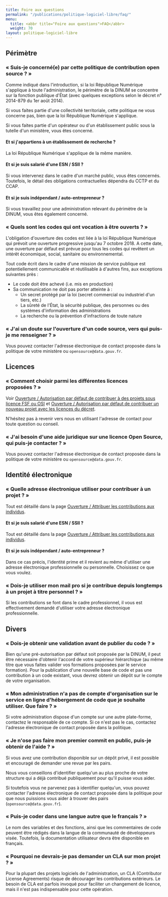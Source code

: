 ```yaml
---
title: Foire aux questions
permalink: "/publications/politique-logiciel-libre/faq/"
menu:
  title: <abbr title="Foire aux questions">FAQ</abbr>
  weight: 70
layout: politique-logiciel-libre
---
```


## Périmètre 

### « Suis-je concerné(e) par cette politique de contribution open source ? »

Comme indiqué dans l'introduction, si la loi République Numérique s'applique à toute l'administration, le périmètre de la DINUM se concentre sur la fonction publique d'État (avec quelques exceptions selon le décret n° 2014-879 du 1er août 2014). 

Si vous faites partie d'une collectivité territoriale, cette politique ne vous concerne pas, bien que la loi République Numérique s'applique. 

Si vous faites partie d'un opérateur ou d'un établissement public sous la tutelle d'un ministère, vous êtes concerné.

#### Et si j'appartiens à un établissement de recherche ?

La loi République Numérique s'applique de la même manière.

#### Et si je suis salarié d'une ESN / SSII ?

Si vous intervenez dans le cadre d'un marché public, vous êtes concernés. Toutefois, le détail des obligations contractuelles dépendra du CCTP et du CCAP.

#### Et si je suis indépendant / auto-entrepreneur ?

Si vous travaillez pour une administration relevant du périmètre de la DINUM, vous êtes également concerné.

### « Quels sont les codes qui ont vocation à être ouverts ? »

L'obligation d'ouverture des codes est liée à la loi République Numérique qui prévoit une ouverture progressive jusqu'au 7 octobre 2018. A cette date, une ouverture par défaut est prévue pour tous les codes qui revêtent un intérêt économique, social, sanitaire ou environnemental.

Tout code écrit dans le cadre d'une mission de service publique est potentiellement communicable et réutilisable à d'autres fins, aux exceptions suivantes près :

- Le code doit être achevé (i.e. mis en production)
- Sa communication ne doit pas porter atteinte à : 
    - Un secret protégé par la loi (secret commercial ou industriel d'un tiers, etc.)
    - La sûreté de l'État, la sécurité publique, des personnes  ou des systèmes d'information des administrations
    - La recherche ou la prévention d'infractions de toute nature

### « J'ai un doute sur l'ouverture d'un code source, vers qui puis-je me renseigner ? »

Vous pouvez contacter l'adresse électronique de contact proposée dans la politique de votre ministère ou `opensource@data.gouv.fr`.

## Licences

### « Comment choisir parmi les différentes licences proposées ? »

Voir [Ouverture / Autorisation par défaut de contribuer à des projets sous licence FSF ou OSI](ouverture#autorisation-par-défaut-de-contribuer-à-des-projets-sous-licence-fsf-ou-osi) et [Ouverture / Autorisation par défaut de contribuer un nouveau projet avec les licences du décret](ouverture#autorisation-par-défaut-de-contribuer-un-nouveau-projet-avec-les-licences-du-décret).

N'hésitez pas à revenir vers nous en utilisant l'adresse de contact pour toute question ou conseil.

### « J'ai besoin d'une aide juridique sur une licence Open Source, qui puis-je contacter ? »

Vous pouvez contacter l'adresse électronique de contact proposée dans la politique de votre ministère ou `opensource@data.gouv.fr`.

## Identité électronique

### « Quelle adresse électronique utiliser pour contribuer à un projet ? »

Tout est détaillé dans la page [Ouverture / Attribuer les contributions aux individus](ouverture#attribuer-les-contributions-aux-individus).

#### Et si je suis salarié d'une ESN / SSII ?

Tout est détaillé dans la page [Ouverture / Attribuer les contributions aux individus](ouverture#attribuer-les-contributions-aux-individus).

#### Et si je suis indépendant / auto-entrepreneur ?

Dans ce cas précis, l'identité prime et il revient au même d'utiliser une adresse électronique professionnelle ou personnelle. Choisissez ce que vous voulez.

### « Dois-je utiliser mon mail pro si je contribue depuis longtemps à un projet à titre personnel ? »

Si les contributions se font dans le cadre professionnel, il vous est effectivement demandé d'utiliser votre adresse électronique professionnelle.

## Divers

### « Dois-je obtenir une validation avant de publier du code ? »

Bien qu'une pré-autorisation par défaut soit proposée par la DINUM, il peut être nécessaire d'obtenir l'accord de votre supérieur hiérarchique (au même titre que vous faites valider vos formations proposées par le service formation). Pour la publication d'une nouvelle base de code et pas une contribution à un code existant, vous devrez obtenir un dépôt sur le compte de votre organisation.

### « Mon administration n'a pas de compte d'organisation sur le service en ligne d'hébergement de code que je souhaite utiliser. Que faire ? »

Si votre administration dispose d'un compte sur une autre plate-forme, contactez le responsable de ce compte. 
Si ce n'est pas le cas, contactez l'adresse électronique de contact proposée dans la politique.

### « Je n'ose pas faire mon premier commit en public, puis-je obtenir de l'aide ? »

Si vous avez une contribution disponible sur un dépôt privé, il est possible et encouragé de demander une revue par les pairs. 

Nous vous conseillons d'identifier quelqu'un au plus proche de votre structure qui a déjà contribué publiquement pour qu'il puisse vous aider. 

Si toutefois vous ne parvenez pas à identifier quelqu'un, vous pouvez contacter l'adresse électronique de contact proposée dans la politique
pour que nous puissions vous aider à trouver des pairs (`opensource@data.gouv.fr`).

### « Puis-je coder dans une langue autre que le français ? »

Le nom des variables et des fonctions, ainsi que les commentaires de code peuvent être rédigés dans la langue de la communauté de développeurs visée. Toutefois, la documentation utilisateur devra être disponible en français.

### « Pourquoi ne devrais-je pas demander un CLA sur mon projet ? »

Pour la plupart des projets logiciels de l'administration, un CLA (Contributor License Agreements) risque de décourager les contributions extérieurs.  Le besoin de CLA est parfois invoqué pour faciliter un changement de licence, mais il n'est pas indispensable pour cette opération.
